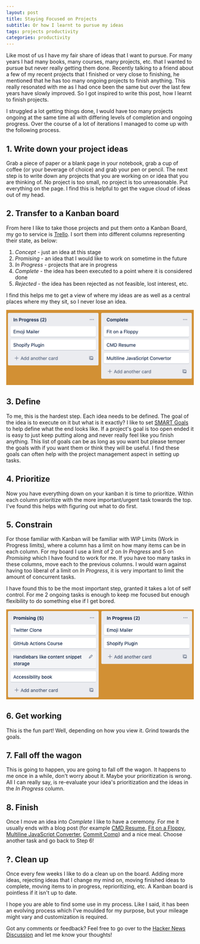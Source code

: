 ```yaml
---
layout: post
title: Staying Focused on Projects
subtitle: Or how I learnt to pursue my ideas
tags: projects productivity
categories: productivity
---
```


Like most of us I have my fair share of ideas that I want to pursue. For many years I had many books, many courses, many projects, etc. that I wanted to pursue but never really getting them done. Recently talking to a friend about a few of my recent projects that I finished or very close to finishing, he mentioned that he has too many ongoing projects to finish anything. This really resonated with me as I had once been the same but over the last few years have slowly improved. So I got inspired to write this post, how I learnt to finish projects.

I struggled a lot getting things done, I would have too many projects ongoing at the same time all with differing levels of completion and ongoing progress. Over the course of a lot of iterations I managed to come up with the following process.

## 1. Write down your project ideas
Grab a piece of paper or a blank page in your notebook, grab a cup of coffee (or your beverage of choice) and grab your pen or pencil. The next step is to write down any projects that you are working on or idea that you are thinking of. No project is too small,  no project is too unreasonable. Put everything on the page. I find this is helpful to get the vague cloud of ideas out of my head.

## 2. Transfer to a Kanban board
From here I like to take those projects and put them onto a Kanban Board, my go to service is [Trello](https://trello.com/). I sort them into different columns representing their state, as below:
1. *Concept* - just an idea at this stage
2. *Promising* - an idea that I would like to work on sometime in the future
3. *In Progress* - projects that are in progress
4. *Complete* - the idea has been executed to a point where it is considered done
5. *Rejected* - the idea has been rejected as not feasible, lost interest, etc.

I find this helps me to get a view of where my ideas are as well as a central places where my they sit, so I never lose an idea.

<p class="center">
    <a href="https://twitter.com/sonniesedge/status/913282229408866304">
        <img src="https://raw.githubusercontent.com/bbody/bbody.github.io/master/_posts/images/2019-11-18-staying-focused/in-progress.png" alt="Kanban Board">
    </a>
</p>

## 3. Define
To me, this is the hardest step. Each idea needs to be defined. The goal of the idea is to execute on it but what is it exactly? I like to set [SMART Goals](https://corporatefinanceinstitute.com/resources/knowledge/other/smart-goal/) to help define what the end looks like. If a project's goal is too open ended it is easy to just keep putting along and never really feel like you finish anything. This list of goals can be as long as you want but please temper the goals with if you want them or think they will be useful. I find these goals can often help with the project management aspect in setting up tasks.

## 4. Prioritize
Now you have everything down on your kanban it is time to prioritize. Within each column prioritize with the more important/urgent task towards the top. I've found this helps with figuring out what to do first.

## 5. Constrain
For those familiar with Kanban will be familiar with WIP Limits (Work in Progress limits), where a column has a limit on how many items can be in each column. For my board I use a limit of 2 on *In Progress* and 5 on *Promising* which I have found to work for me. If you have too many tasks in these columns, move each to the previous columns. I would warn against having too liberal of a limit on *In Progress*, it is very important to limit the amount of concurrent tasks.

I have found this to be the most important step, granted it takes a lot of self control. For me 2 ongoing tasks is enough to keep me focused but enough flexibility to do something else if I get bored.

<p class="center">
    <a href="https://twitter.com/sonniesedge/status/913282229408866304">
        <img src="https://raw.githubusercontent.com/bbody/bbody.github.io/master/_posts/images/2019-11-18-staying-focused/wip-limit.png" alt="WIP Limit on Kanban Board">
    </a>
</p>

## 6. Get working
This is the fun part! Well, depending on how you view it. Grind towards the goals.

## 7. Fall off the wagon
This is going to happen, you are going to fall off the wagon. It happens to me once in a while, don't worry about it. Maybe your prioritization is wrong. All I can really say, is re-evaluate your idea's prioritization and the ideas in the *In Progress* column.

## 8. Finish
Once I move an idea into *Complete* I like to have a ceremony. For me it usually ends with a blog post (for example [CMD Resume](https://www.brendonbody.com/2019/01/07/cmd-resume/), [Fit on a Floppy](https://www.brendonbody.com/2019/11/13/fit-on-a-floppy/), [Multiline JavaScript Converter](https://www.brendonbody.com/2019/11/12/multiline-javascript-converter/), [Commit Comp](https://www.brendonbody.com/2019/04/28/commit-competition/)) and a nice meal. Choose another task and go back to Step 6!

## ?. Clean up
Once every few weeks I like to do a clean up on the board. Adding more ideas, rejecting ideas that I change my mind on, moving finished ideas to complete, moving items to in progress, reprioritizing, etc. A Kanban board is pointless if it isn't up to date.

I hope you are able to find some use in my process. Like I said, it has been an evolving process which I've moulded for my purpose, but your mileage might vary and customization is required.

Got any comments or feedback? Feel free to go over to the [Hacker News Discussion](https://news.ycombinator.com/item?id=21559581) and let me know your thoughts!